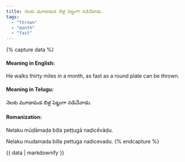 ```yaml
---
title: నెలకు మూడామడ బిళ్ల పెట్టుగా నడిచేవాడు.
tags:
  - "thrown"
  - "month"
  - "fast"
---
```


{% capture data %}
#### Meaning in English:
He walks thirty miles in a month, as fast as a round plate can be thrown.

#### Meaning in Telugu:
నెలకు మూడామడ బిళ్ల పెట్టుగా నడిచేవాడు.

#### Romanization:
Nelaku mūḍāmaḍa biḷla peṭṭugā naḍicēvāḍu.

Nelaku mudamada billa pettuga nadicevadu.
{% endcapture %}

{{ data | markdownify }}

